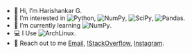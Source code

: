- 👋 Hi, I’m Harishankar G.
- 👀 I’m interested in ![Python](https://img.shields.io/badge/python-3670A0?style=for-the-badge&logo=python&logoColor=ffdd54), ![NumPy](https://img.shields.io/badge/numpy-%23013243.svg?style=for-the-badge&logo=numpy&logoColor=white), ![SciPy](https://img.shields.io/badge/SciPy-%230C55A5.svg?style=for-the-badge&logo=scipy&logoColor=%white), ![Pandas](https://img.shields.io/badge/pandas-%23150458.svg?style=for-the-badge&logo=pandas&logoColor=white).
- 🌱 I’m currently learning ![NumPy](https://img.shields.io/badge/numpy-%23013243.svg?style=for-the-badge&logo=numpy&logoColor=white).
- 💻 I Use ![ArchLinux](https://img.shields.io/badge/Arch%20Linux-btw!-1793d0?style=for-the-badge&logo=archlinux).
- 📣 Reach out to me [Email](mailto:harishankargaddanakeri@gmail.com), [!StackOverflow](https://stackoverflow.com/users/flair/13481964.png), [Instagram](https://www.instagram.com/voiceroy_18/).
